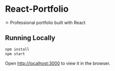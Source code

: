 # React-Portfolio

:atom_symbol: Professional portfolio built with React

## Running Locally

```sh
npm install
npm start
```

Open [http://localhost:3000](http://localhost:3000) to view it in the browser.
